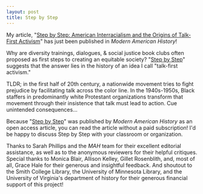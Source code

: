 ```yaml
---
layout: post
title: Step by Step
---
```


My article, "[Step by Step: American Interracialism and the Origins of Talk-First Activism](https://doi.org/10.1017/mah.2022.2)" has just been published in _Modern American History_!

Why are diversity trainings, dialogues, & social justice book clubs often proposed as first steps to creating an equitable society? "[Step by Step](https://doi.org/10.1017/mah.2022.2)" suggests that the answer lies in the history of an idea I call "talk-first activism."

TLDR; in the first half of 20th century, a nationwide movement tries to fight prejudice by facilitating talk across the color line. In the 1940s-1950s, Black staffers in predominantly white Protestant organizations transform that movement through their insistence that talk must lead to action. Cue unintended consequences…

Because "[Step by Step](https://doi.org/10.1017/mah.2022.2)" was published by _Modern American History_ as an open access article, you can read the article without a paid subscription! I'd be happy to discuss Step by Step with your classroom or organization.

Thanks to Sarah Phillips and the _MAH_ team for their excellent editorial assistance, as well as to the anonymous reviewers for their helpful critiques. Special thanks to Monica Blair, Allison Kelley, Gillet Rosenblith, and, most of all, Grace Hale for their generous and insightful feedback. And shoutout to the Smith College Library, the University of Minnesota Library, and the University of Virginia's department of history for their generous financial support of this project!
